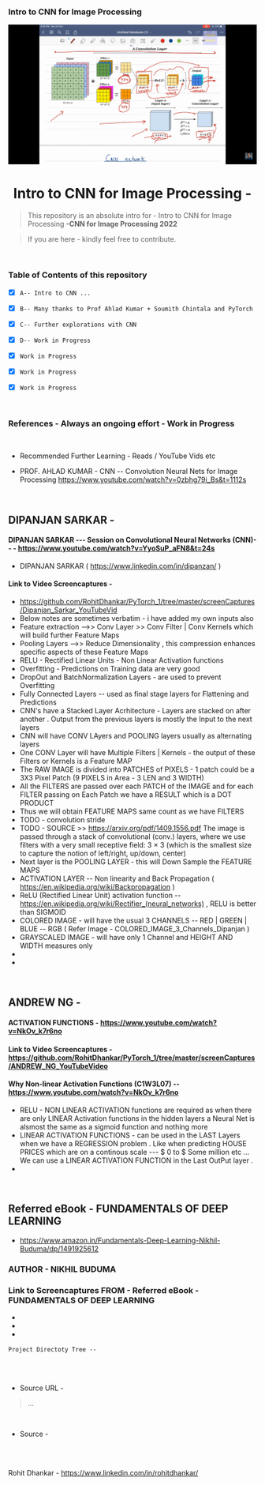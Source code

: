 ### Intro to CNN for Image Processing 


<p align="center">
    <img src="https://github.com/RohitDhankar/PyTorch_1/blob/master/screenCaptures/CNN_AHLAD_KUMAR_2020-09-11%2022-11-27.png" width= "850px">
</p>

<h1 align="center">Intro to CNN for Image Processing - </h1>

> This repository is an absolute intro for - Intro to CNN for Image Processing  **-CNN for Image Processing 2022**
 
> If you are here - kindly feel free to contribute. 


<br/>


### Table of Contents of this repository

- [X] `A-- Intro to CNN ...` 
- [X] `B-- Many thanks to Prof Ahlad Kumar + Soumith Chintala and PyTorch ` 
- [X] `C-- Further explorations with CNN` 
- [X] `D-- Work in Progress` 
- [X] `Work in Progress` 
- [X] `Work in Progress` 
- [X] `Work in Progress` 


<br/>

### References - Always an ongoing effort - Work in Progress

<br/>

- Recommended Further Learning - Reads / YouTube Vids etc 

- PROF.  AHLAD KUMAR - CNN -- Convolution Neural Nets for Image Processing https://www.youtube.com/watch?v=0zbhg79i_Bs&t=1112s

<br/>


## DIPANJAN SARKAR - 
#### DIPANJAN SARKAR --- Session on Convolutional Neural Networks (CNN)-- - https://www.youtube.com/watch?v=YyoSuP_aFN8&t=24s
- DIPANJAN SARKAR ( https://www.linkedin.com/in/dipanzan/ )
#### Link to Video Screencaptures - 
- https://github.com/RohitDhankar/PyTorch_1/tree/master/screenCaptures/Dipanjan_Sarkar_YouTubeVid
- Below notes are sometimes verbatim - i have added my own inputs also 
- Feature extraction -->> Conv Layer >> Conv Filter | Conv Kernels which will build further Feature Maps  
- Pooling Layers -->> Reduce Dimensionality , this compression enhances specific aspects of these Feature Maps
- RELU - Rectified Linear Units - Non Linear Activation functions 
- Overfitting - Predictions on Training data are very good 
- DropOut and BatchNormalization Layers - are used to prevent Overfitting
- Fully Connected Layers -- used as final stage layers for Flattening and Predictions
- CNN's have a Stacked Layer Acrhitecture - Layers are stacked on after another . Output from the previous layers is mostly the Input to the next layers 
- CNN will have CONV LAyers and POOLING layers usually as alternating layers
- One CONV Layer will have Multiple Filters | Kernels - the output of these Filters or Kernels is a Feature MAP 
- The RAW IMAGE is divided into PATCHES of PIXELS - 1 patch could be a 3X3 Pixel Patch (9 PIXELS in Area - 3 LEN and 3 WIDTH)
- All the FILTERS are passed over each PATCH of the IMAGE and for each FILTER passing on Each Patch we have a RESULT which is a DOT PRODUCT
- Thus we will obtain FEATURE MAPS same count as we have FILTERS 
- TODO - convolution stride 
- TODO - SOURCE >> https://arxiv.org/pdf/1409.1556.pdf The image is passed through a stack of convolutional (conv.) layers, where we use filters with a very small receptive field: 3 × 3 (which is the smallest size to capture the notion of left/right, up/down, center) 
- Next layer is the POOLING LAYER - this will Down Sample the  FEATURE MAPS 
- ACTIVATION LAYER -- Non linearity and Back Propagation ( https://en.wikipedia.org/wiki/Backpropagation )
- ReLU (Rectified Linear Unit) activation function -- https://en.wikipedia.org/wiki/Rectifier_(neural_networks) , RELU is better than SIGMOID 
- COLORED IMAGE - will have the usual 3 CHANNELS -- RED | GREEN | BLUE -- RGB ( Refer Image - COLORED_IMAGE_3_Channels_Dipanjan )
- GRAYSCALED IMAGE - will have only 1 Channel and HEIGHT AND WIDTH measures only 
- 
- 

<br/>

## ANDREW NG - 
#### ACTIVATION FUNCTIONS - https://www.youtube.com/watch?v=NkOv_k7r6no 
#### Link to Video Screencaptures - https://github.com/RohitDhankar/PyTorch_1/tree/master/screenCaptures/ANDREW_NG_YouTubeVideo
#### Why Non-linear Activation Functions (C1W3L07) -- https://www.youtube.com/watch?v=NkOv_k7r6no



- RELU - NON LINEAR ACTIVATION functions are required as when there are only LINEAR Activation functions in the hidden layers a Neural Net is alsmost the same as a sigmoid function and nothing more 
- LINEAR ACTIVATION FUNCTIONS -  can be used in the LAST Layers when we have a REGRESSION problem . Like when predicting HOUSE PRICES which are on a continous scale --- $ 0 to $ Some million etc ... We can use a LINEAR ACTIVATION FUNCTION in the Last OutPut layer . 
- 

<br/>

## Referred eBook - FUNDAMENTALS OF DEEP LEARNING 
- https://www.amazon.in/Fundamentals-Deep-Learning-Nikhil-Buduma/dp/1491925612
### AUTHOR - NIKHIL BUDUMA 
### Link to Screencaptures FROM - Referred eBook - FUNDAMENTALS OF DEEP LEARNING 

- 
- 
- 


```
Project Directoty Tree --

```

<br/>



<br/>

- Source URL - 

> ...

<br/>

- Source - 

<br/>





<br/>

Rohit Dhankar - https://www.linkedin.com/in/rohitdhankar/




